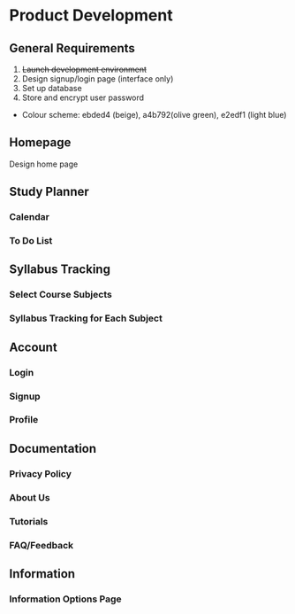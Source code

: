 # Product Development
## General Requirements
1. ~~Launch development environment~~
3. Design signup/login page (interface only)
4. Set up database 
5. Store and encrypt user password

- Colour scheme: ebded4 (beige), a4b792(olive green), e2edf1 (light blue)


## Homepage
Design home page

## Study Planner
### Calendar


### To Do List

## Syllabus Tracking
### Select Course Subjects

### Syllabus Tracking for Each Subject

## Account
### Login

### Signup


### Profile

## Documentation
### Privacy Policy

### About Us

### Tutorials

### FAQ/Feedback

## Information
### Information Options Page